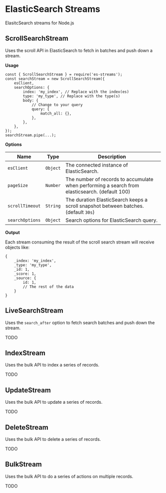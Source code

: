 # ElasticSearch Streams
ElasitcSearch streams for Node.js

## ScrollSearchStream

Uses the scroll API in ElasticSearch to fetch in batches and push down a stream.

**Usage**

```
const { ScrollSearchStream } = require('es-streams');
const searchStream = new ScrollSearchStream({
	esClient,
	searchOptions: {
		index: 'my_index', // Replace with the index(es)
		type: 'my_type', // Replace with the type(s)
		body: {
			// Change to your query
			query: {
				match_all: {},
			},
		},
	},
});
searchStream.pipe(...);
```

**Options**

| Name | Type | Description |
|------|------|-------------|
| `esClient` | `Object` | The connected instance of ElasticSearch. |
| `pageSize` | `Number` | The number of records to accumulate when performing a search from elasticsearch. (default 100) |
| `scrollTimeout` | `String` | The duration ElasticSearch keeps a scroll snapshot between batches. (default `30s`) |
| `searchOptions` | `Object` | Search options for ElasticSearch query. |

**Output**

Each stream consuming the result of the scroll search stream will receive objects like:

```
{
	_index: 'my_index',
	_type: 'my_type',
	_id: 1,
	_score: 1,
	_source: {
		id: 1,
		// The rest of the data
	}
}
```

## LiveSearchStream
Uses the `search_after` option to fetch search batches and push down the stream.

TODO

## IndexStream
Uses the bulk API to index a series of records.

TODO

## UpdateStream
Uses the bulk API to update a series of records.

TODO

## DeleteStream
Uses the bulk API to delete a series of records.

TODO

## BulkStream
Uses the bulk API to do a series of actions on multiple records.

TODO